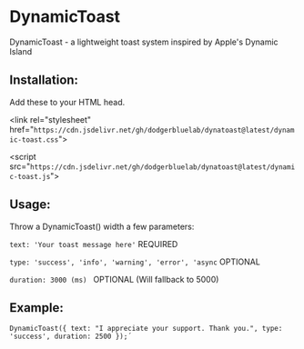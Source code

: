 # DynamicToast
 DynamicToast - a lightweight toast system inspired by Apple's Dynamic Island

## Installation:
Add these to your HTML head.

\<link rel="stylesheet" href="`https://cdn.jsdelivr.net/gh/dodgerbluelab/dynatoast@latest/dynamic-toast.css`">

\<script src="`https://cdn.jsdelivr.net/gh/dodgerbluelab/dynatoast@latest/dynamic-toast.js`"></script>

## Usage: 

Throw a DynamicToast() width a few parameters:

`text: 'Your toast message here'` REQUIRED

`type: 'success', 'info', 'warning', 'error', 'async` OPTIONAL

`duration: 3000 (ms) ` OPTIONAL (Will fallback to 5000)

## Example: 
`DynamicToast({
   text: "I appreciate your support. Thank you.",
   type: 'success',
   duration: 2500
});´`

